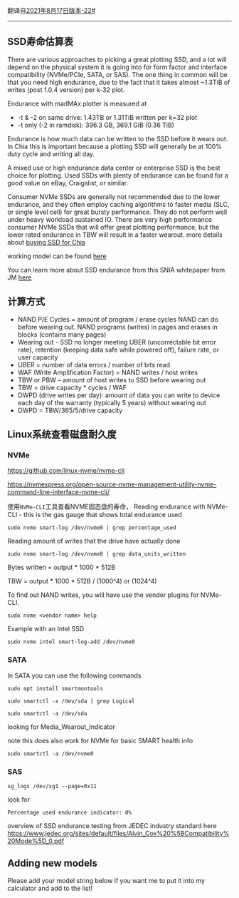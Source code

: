 翻译自[2021年8月17日版本-22#](https://github.com/Chia-Network/chia-blockchain/wiki/SSD-Endurance/05e2775dbd12dadcdca7cc97153c96c959fe75a5)
***

## SSD寿命估算表


There are various approaches to picking a great plotting SSD, and a lot will depend on the physical system it is going into for form factor and interface compatibility (NVMe/PCIe, SATA, or SAS). The one thing in common will be that you need high endurance, due to the fact that it takes almost ~1.3TiB of writes (post 1.0.4 version) per k-32 plot.

Endurance with madMAx plotter is measured at

* -t & -2 on same drive: 1.43TB or 1.31TiB written per k=32 plot
* -t only (-2 in ramdisk): 396.3 GB, 369.1 GiB (0.36 TiB)

Endurance is how much data can be written to the SSD before it wears out. In Chia this is important because a plotting SSD will generally be at 100% duty cycle and writing all day. 

A mixed use or high endurance data center or enterprise SSD is the best choice for plotting. Used SSDs with plenty of endurance can be found for a good value on eBay, Craigslist, or similar.

Consumer NVMe SSDs are generally not recommended due to the lower endurance, and they often employ caching algorithms to faster media (SLC, or single level cell) for great bursty performance. They do not perform well under heavy workload sustained IO.
There are very high performance consumer NVMe SSDs that will offer great plotting performance, but the lower rated endurance in TBW will result in a faster wearout. more details about [buying SSD for Chia](https://chiadecentral.com/chia-blockchain-ssd-buying-guide/)

working model can be found [here](https://docs.google.com/spreadsheets/d/1mNUYRWeJUaijEZXupwP5k6IuATZGj1FB/edit#gid=1857251151)

You can learn more about SSD endurance from this SNIA whitepaper from JM [here](https://www.snia.org/forums/cmsi/ssd-endurance)

## 计算方式
* NAND P/E Cycles = amount of program / erase cycles NAND can do before wearing out. NAND programs (writes) in pages and erases in blocks (contains many pages)
* Wearing out - SSD no longer meeting UBER (uncorrectable bit error rate),  retention (keeping data safe while powered off), failure rate, or user capacity
* UBER = number of data errors / number of bits read
* WAF (Write Amplification Factor) = NAND writes / host writes
* TBW or PBW – amount of host writes to SSD before wearing out
* TBW = drive capacity * cycles / WAF
* DWPD (drive writes per day): amount of data you can write to device each day of the warranty (typically 5 years) without wearing out
* DWPD = TBW/365/5/drive capacity

## Linux系统查看磁盘耐久度


### NVMe
https://github.com/linux-nvme/nvme-cli

https://nvmexpress.org/open-source-nvme-management-utility-nvme-command-line-interface-nvme-cli/

使用`NVMe-CLI`工具查看NVME固态盘的寿命，
Reading endurance with NVMe-CLI - this is the gas gauge that shows total endurance used 

`sudo nvme smart-log /dev/nvme0 | grep percentage_used`
	
Reading amount of writes that the drive have actually done

`sudo nvme smart-log /dev/nvme0 | grep data_units_written`
	
Bytes written = output * 1000 * 512B

TBW = output * 1000 * 512B / (1000^4) or (1024^4)

To find out NAND writes, you will have use the vendor plugins for NVMe-CLI.

`sudo nvme <vendor name> help`

Example with an Intel SSD

`sudo nvme intel smart-log-add /dev/nvme0`


### SATA
In SATA you can use the following commands

`sudo apt install smartmontools`

`sudo smartctl -x /dev/sda | grep Logical`

`sudo smartctl -a /dev/sda`

looking for Media_Wearout_Indicator

note this does also work for NVMe for basic SMART health info

`sudo smartctl -a /dev/nvme0`

### SAS
`sg_logs /dev/sg1 --page=0x11`

look for

```Percentage used endurance indicator: 0%```


overview of SSD endurance testing from JEDEC industry standard here
https://www.jedec.org/sites/default/files/Alvin_Cox%20%5BCompatibility%20Mode%5D_0.pdf

## Adding new models
Please add your model string below if you want me to put it into my calculator and add to the list!

